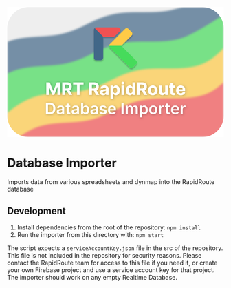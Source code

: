 <img src="../rapidroute/src/assets/images/global/importer_graphic.svg">

# Database Importer

Imports data from various spreadsheets and dynmap into the RapidRoute database

## Development

1. Install dependencies from the root of the repository: `npm install`
2. Run the importer from this directory with: `npm start`

The script expects a `serviceAccountKey.json` file in the src of the repository. This file is not included in the repository for security reasons. Please contact the RapidRoute team for access to this file if you need it, or create your own Firebase project and use a service account key for that project. The importer should work on any empty Realtime Database.
